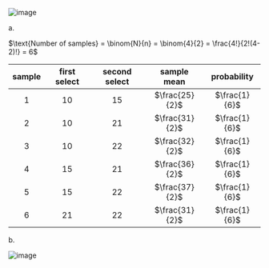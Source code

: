 ![image](https://github.com/user-attachments/assets/c2ec87e9-e63a-49a5-a0b1-892382320126)

a. 

$\text{Number of samples} = \binom{N}{n} = \binom{4}{2} = \frac{4!}{2!(4-2)!} = 6$


| sample |first select | second select | sample mean       | probability |
|:------:|:-----------:|:-------------:|:-----------------:|:-------------:|
| 1      | 10          |  15           | $\frac{25}{2}$ | $\frac{1}{6}$ |
| 2      | 10          |  21           | $\frac{31}{2}$ | $\frac{1}{6}$ |
| 3      | 10          |  22           | $\frac{32}{2}$ | $\frac{1}{6}$ |
| 4      | 15          |  21           | $\frac{36}{2}$ | $\frac{1}{6}$ |
| 5      | 15          |  22           | $\frac{37}{2}$ | $\frac{1}{6}$ |
| 6      | 21          |  22           | $\frac{31}{2}$ | $\frac{1}{6}$ |

b.

![image](https://github.com/user-attachments/assets/b19c0ee4-978d-41e3-b825-a2a171251cdd)
